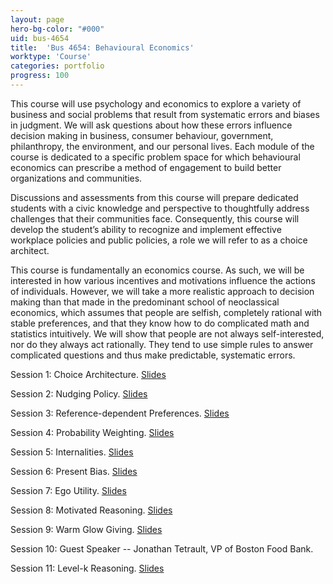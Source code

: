 ```yaml
---
layout: page
hero-bg-color: "#000"
uid: bus-4654
title:  'Bus 4654: Behavioural Economics'
worktype: 'Course'
categories: portfolio
progress: 100
---
```


<p>This course will use psychology and economics to explore a variety of business and social problems that result from systematic errors and biases in judgment.  We will ask questions about how these errors influence decision making in business, consumer behaviour, government, philanthropy, the environment, and our personal lives.  Each module of the course is dedicated to a specific problem space for which behavioural economics can prescribe a method of engagement to build better organizations and communities. </p>

<p>Discussions and assessments from this course will prepare dedicated students with a civic knowledge and perspective to thoughtfully address challenges that their communities face.  Consequently, this course will develop the student’s ability to recognize and implement effective workplace policies and public policies, a role we will refer to as a choice architect. </p>

<p>This course is fundamentally an economics course. As such, we will be interested in how various incentives and motivations influence the actions of individuals. However, we will take a more realistic approach to decision making than that made in the predominant school of neoclassical economics, which assumes that people are selfish, completely rational with stable preferences, and that they know how to do complicated math and statistics intuitively. We will show that people are not always self-interested, nor do they always act rationally. They tend to use simple rules to answer complicated questions and thus make predictable, systematic errors.</p>

Session 1: Choice Architecture. [Slides](https://josh-r-foster.github.io/courses/bus-4654/lectures/session-1.html)

Session 2: Nudging Policy. [Slides](https://josh-r-foster.github.io/courses/bus-4654/lectures/session-2.html)

Session 3: Reference-dependent Preferences. [Slides](https://josh-r-foster.github.io/courses/bus-4654/lectures/session-3.html)

Session 4: Probability Weighting. [Slides](https://josh-r-foster.github.io/courses/bus-4654/lectures/session-4.html)

Session 5: Internalities. [Slides](https://josh-r-foster.github.io/courses/bus-4654/lectures/session-5.html)

Session 6: Present Bias. [Slides](https://josh-r-foster.github.io/courses/bus-4654/lectures/session-6.html)

Session 7: Ego Utility. [Slides](https://josh-r-foster.github.io/courses/bus-4654/lectures/session-7.html)

Session 8: Motivated Reasoning. [Slides](https://josh-r-foster.github.io/courses/bus-4654/lectures/session-8.html)

Session 9: Warm Glow Giving. [Slides](https://josh-r-foster.github.io/courses/bus-4654/lectures/session-12.html)

Session 10: Guest Speaker -- Jonathan Tetrault, VP of Boston Food Bank.

Session 11: Level-k Reasoning. [Slides](https://josh-r-foster.github.io/courses/bus-4654/lectures/session-10.html)

<!-- 

Session 12: Default Effects. [Slides](https://josh-r-foster.github.io/courses/bus-4654/lectures/session-9.html)

Session 13: Guest Speakers -- Darcie Dixon and Jamal Alsaady, Behavioural Insights Consultants. 

Session 14: Save More Tomorrow. [Slides](https://josh-r-foster.github.io/courses/bus-4654/lectures/session-11.html)

Session 15: Fairness in Markets. [Slides](https://josh-r-foster.github.io/courses/bus-4654/lectures/session-14.html)

Session 16: Social Norms. [Slides](https://josh-r-foster.github.io/courses/bus-4654/lectures/session-15.html)

Session 17: Commitment Devices. [Slides](https://josh-r-foster.github.io/courses/bus-4654/lectures/session-17.html)

Session 18: Easterlin Paradox. [Slides](https://josh-r-foster.github.io/courses/bus-4654/lectures/session-18.html)

Session 19: Group Presentations. 

Session 20: Group Presentations. 

--> 
